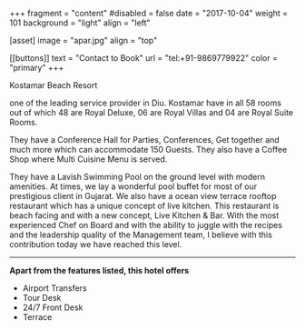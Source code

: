  +++
fragment = "content"
#disabled = false
date = "2017-10-04"
weight = 101
background = "light"
align = "left"

[asset]
  image = "apar.jpg"
  align = "top"

 [[buttons]]
  text = "Contact to Book"
  url = "tel:+91-9869779922"
  color = "primary"
+++


 Kostamar Beach Resort
 
  one of the leading service provider in Diu. Kostamar have in all 58 rooms out of which 48 are Royal Deluxe, 06 are Royal Villas and 04 are Royal Suite Rooms.

They have a Conference Hall for Parties, Conferences, Get together and much more which can accommodate 150 Guests. They also have a Coffee Shop where Multi Cuisine Menu is served.

They have a Lavish Swimming Pool on the ground level with modern amenities. At times, we lay a wonderful pool buffet for most of our prestigious client in Gujarat. We also have a ocean view terrace rooftop restaurant which has a unique concept of live kitchen. This restaurant is beach facing and with a new concept, Live Kitchen & Bar. With the most experienced Chef on Board and with the ability to juggle with the recipes and the leadership quality of the Management team, I believe with this contribution today we have reached this level.
***
**Apart from the features listed, this hotel offers**
- Airport Transfers
- Tour Desk
- 24/7 Front Desk
- Terrace